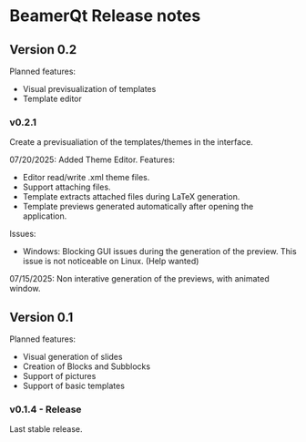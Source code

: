 # BeamerQt Release notes

## Version 0.2
Planned features:

- Visual previsualization of templates
- Template editor

### v0.2.1

Create a previsualiation of the templates/themes in the interface.

07/20/2025: Added Theme Editor. Features:
- Editor read/write .xml theme files.
- Support attaching files.
- Template extracts attached files during LaTeX generation.
- Template previews generated automatically after opening the application.


Issues:
- Windows: Blocking GUI issues during the generation of the preview. This issue is not noticeable on Linux. (Help wanted)

07/15/2025: Non interative generation of the previews, with animated window.



## Version 0.1
Planned features:

- Visual generation of slides
- Creation of Blocks and Subblocks
- Support of pictures
- Support of basic templates

### v0.1.4 - Release
Last stable release.
